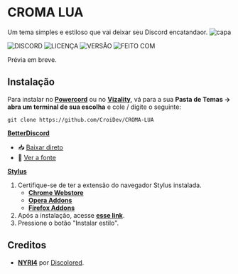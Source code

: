 # CROMA LUA

Um tema simples e estiloso que vai deixar seu Discord encatandaor.
![capa](https://github.com/CroiDev/CROMA-LUA/blob/main/ativos/CROMA-LUA.gif) 

![DISCORD](https://img.shields.io/discord/578964738617376769.svg?color=5865F2&label=DISCORD&labelColor=101010&logo=discord&logoColor=5865F2&style=flat-square)
![LICENÇA](https://img.shields.io/github/license/CroiDev/CROMA-LUA?color=C2C2C2&label=LICENÇA&labelColor=101010&style=flat-square)
![VERSÃO](https://img.shields.io/github/v/release/CroiDev/TEMACRO?color=57F287&labelColor=101010&label=VERS%C3%83O&logo=css3&logoColor=57F287&style=flat-square)
![FEITO COM](https://img.shields.io/badge/FEITO%20COM-MAGICA%20✨-orange?labelColor=101010&style=flat-square)

Prévia em breve.

<!--![previa](link da previa)-->

## Instalação

Para instalar no **[Powercord](http://powercord.dev/)** ou no **[Vizality](https://vizality.com/)**, vá para a sua **Pasta de Temas -> abra um terminal de sua escolha** e cole / digite o seguinte:

```
git clone https://github.com/CroiDev/CROMA-LUA
```

**[BetterDiscord](https://betterdiscord.app/)**

<!-- - [Direct Download](https://betterdiscord.net/ghdl?id=3625) -->

- 📥 [Baixar direto](https://github.com/CroiDev/CROMA-LUA/releases/download/1.0.0/CROMA-LUA.theme.css) <!-- link temporario -->
- 📃 [Ver a fonte](https://CroiDev.github.io/CROMA-LUA/cdf/tema/compilado.css)

**[Stylus](https://github.com/openstyles/stylus)**

1. Certifique-se de ter a extensão do navegador Stylus instalada.
   - **[Chrome Webstore](https://chrome.google.com/webstore/detail/stylus/clngdbkpkpeebahjckkjfobafhncgmne)**
   - **[Opera Addons](https://addons.opera.com/pt-br/extensions/details/stylus/)**
   - **[Firefox Addons](https://addons.mozilla.org/pt-BR/firefox/addon/styl-us/)**
2. Após a instalação, acesse **[esse link](https://CroiDev.github.io/CROMA-LUA/cdf/tema/CROMA-LUA.user.css)**.
3. Pressione o botão "Instalar estilo".

## Creditos

- **[NYRI4](https://github.com/NYRI4)** por [Discolored](https://github.com/NYRI4/Discolored).
